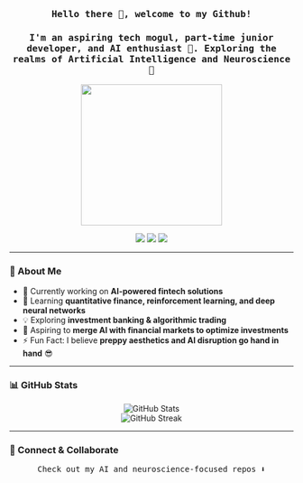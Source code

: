 ### 

<h3 align="center"><samp> Hello there 👋, welcome to my Github! </samp></h3>

<h3 align="center"><samp>
I'm an aspiring tech mogul, part-time junior developer, and AI enthusiast 🤖.  
Exploring the realms of Artificial Intelligence and Neuroscience 🔬  
</samp></h3>

<p align="center">
  <img width="250" src="https://media.giphy.com/media/9fSlTJX91jWcvDvDsK/giphy.gif">
</p>

<p align="center">
  <a href="https://dev.to/kalyanamdewri"><img src="https://img.icons8.com/windows/32/ffffff/dev.png"/></a>
  <a href="https://twitter.com/kalyanamdewri"><img src="https://img.icons8.com/material-outlined/32/ffffff/twitter.png"/></a>
  <a href="https://ko-fi.com/kalyanamdewri"><img src="https://img.icons8.com/pastel-glyph/32/ffffff/like--v1.png"/></a>
</p>

---

### 🚀 About Me

- 🔭 Currently working on **AI-powered fintech solutions**
- 🌱 Learning **quantitative finance, reinforcement learning, and deep neural networks**
- 💡 Exploring **investment banking & algorithmic trading**
- 🎯 Aspiring to **merge AI with financial markets to optimize investments**
- ⚡ Fun Fact: I believe **preppy aesthetics and AI disruption go hand in hand** 😎

---

### 📊 GitHub Stats

<p align="center">
  <img src="https://github-readme-stats.vercel.app/api?username=kalyanamdewri&show_icons=true&theme=dracula" alt="GitHub Stats">
  <br>
  <img src="https://github-readme-streak-stats.herokuapp.com/?user=kalyanamdewri&theme=dracula" alt="GitHub Streak">
</p>

---

### 🔗 Connect & Collaborate

<p align="center"><samp>
Check out my AI and neuroscience-focused repos ⬇️ 
</samp></p>
